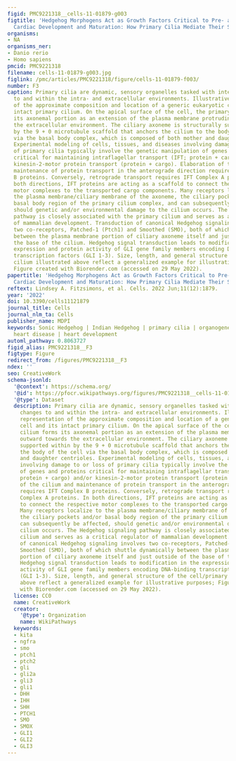 ```yaml
---
figid: PMC9221318__cells-11-01879-g003
figtitle: 'Hedgehog Morphogens Act as Growth Factors Critical to Pre- and Postnatal
  Cardiac Development and Maturation: How Primary Cilia Mediate Their Signal Transduction'
organisms:
- NA
organisms_ner:
- Danio rerio
- Homo sapiens
pmcid: PMC9221318
filename: cells-11-01879-g003.jpg
figlink: /pmc/articles/PMC9221318/figure/cells-11-01879-f003/
number: F3
caption: Primary cilia are dynamic, sensory organelles tasked with interpreting changes
  to and within the intra- and extracellular environments. Illustrative representation
  of the approximate composition and location of a generic eukaryotic cell and its
  intact primary cilium. On the apical surface of the cell, the primary cilium forms
  its axonemal portion as an extension of the plasma membrane protruding outward towards
  the extracellular environment. The ciliary axoneme is structurally supported within
  by the 9 + 0 microtubule scaffold that anchors the cilium to the body of the cell
  via the basal body complex, which is composed of both mother and daughter centrioles.
  Experimental modeling of cells, tissues, and diseases involving damage to or loss
  of primary cilia typically involve the genetic manipulation of genes and proteins
  critical for maintaining intraflagellar transport (IFT; protein + cargo) and/or
  kinesin-2-motor protein transport (protein + cargo). Elaboration of the cilium and
  maintenance of protein transport in the anterograde direction requires IFT Complex
  B proteins. Conversely, retrograde transport requires IFT Complex A proteins. In
  both directions, IFT proteins are acting as a scaffold to connect the respective
  motor complexes to the transported cargo components. Many receptors localize to
  the plasma membrane/ciliary membrane of the axoneme, the ciliary pockets and/or
  basal body region of the primary cilium complex, and can subsequently be affected,
  should genetic and/or environmental damage to the cilium occurs. The Hedgehog signaling
  pathway is closely associated with the primary cilium and serves as a critical regulator
  of mammalian development. Transduction of canonical Hedgehog signaling involves
  two co-receptors, Patched-1 (Ptch1) and Smoothed (SMO), both of which shuttle dynamically
  between the plasma membrane portion of ciliary axoneme itself and just outside of
  the base of the cilium. Hedgehog signal transduction leads to modification in the
  expression and protein activity of GLI gene family members encoding DNA-binding
  transcription factors (GLI 1-3). Size, length, and general structure of the cell/primary
  cilium illustrated above reflect a generalized example for illustrative purposes;
  Figure created with Biorender.com (accessed on 29 May 2022).
papertitle: 'Hedgehog Morphogens Act as Growth Factors Critical to Pre- and Postnatal
  Cardiac Development and Maturation: How Primary Cilia Mediate Their Signal Transduction.'
reftext: Lindsey A. Fitzsimons, et al. Cells. 2022 Jun;11(12):1879.
year: '2022'
doi: 10.3390/cells11121879
journal_title: Cells
journal_nlm_ta: Cells
publisher_name: MDPI
keywords: Sonic Hedgehog | Indian Hedgehog | primary cilia | organogenesis | congenital
  heart disease | heart development
automl_pathway: 0.8063727
figid_alias: PMC9221318__F3
figtype: Figure
redirect_from: /figures/PMC9221318__F3
ndex: ''
seo: CreativeWork
schema-jsonld:
  '@context': https://schema.org/
  '@id': https://pfocr.wikipathways.org/figures/PMC9221318__cells-11-01879-g003.html
  '@type': Dataset
  description: Primary cilia are dynamic, sensory organelles tasked with interpreting
    changes to and within the intra- and extracellular environments. Illustrative
    representation of the approximate composition and location of a generic eukaryotic
    cell and its intact primary cilium. On the apical surface of the cell, the primary
    cilium forms its axonemal portion as an extension of the plasma membrane protruding
    outward towards the extracellular environment. The ciliary axoneme is structurally
    supported within by the 9 + 0 microtubule scaffold that anchors the cilium to
    the body of the cell via the basal body complex, which is composed of both mother
    and daughter centrioles. Experimental modeling of cells, tissues, and diseases
    involving damage to or loss of primary cilia typically involve the genetic manipulation
    of genes and proteins critical for maintaining intraflagellar transport (IFT;
    protein + cargo) and/or kinesin-2-motor protein transport (protein + cargo). Elaboration
    of the cilium and maintenance of protein transport in the anterograde direction
    requires IFT Complex B proteins. Conversely, retrograde transport requires IFT
    Complex A proteins. In both directions, IFT proteins are acting as a scaffold
    to connect the respective motor complexes to the transported cargo components.
    Many receptors localize to the plasma membrane/ciliary membrane of the axoneme,
    the ciliary pockets and/or basal body region of the primary cilium complex, and
    can subsequently be affected, should genetic and/or environmental damage to the
    cilium occurs. The Hedgehog signaling pathway is closely associated with the primary
    cilium and serves as a critical regulator of mammalian development. Transduction
    of canonical Hedgehog signaling involves two co-receptors, Patched-1 (Ptch1) and
    Smoothed (SMO), both of which shuttle dynamically between the plasma membrane
    portion of ciliary axoneme itself and just outside of the base of the cilium.
    Hedgehog signal transduction leads to modification in the expression and protein
    activity of GLI gene family members encoding DNA-binding transcription factors
    (GLI 1-3). Size, length, and general structure of the cell/primary cilium illustrated
    above reflect a generalized example for illustrative purposes; Figure created
    with Biorender.com (accessed on 29 May 2022).
  license: CC0
  name: CreativeWork
  creator:
    '@type': Organization
    name: WikiPathways
  keywords:
  - kita
  - ngfra
  - smo
  - ptch1
  - ptch2
  - gli
  - gli2a
  - gli3
  - gli1
  - DHH
  - IHH
  - SHH
  - PTCH1
  - SMO
  - SMOX
  - GLI1
  - GLI2
  - GLI3
---
```

